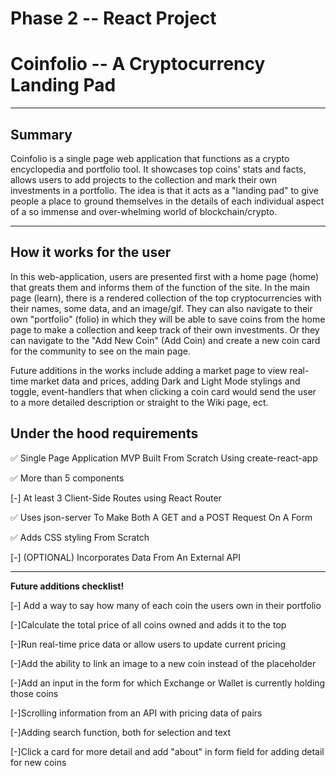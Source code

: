 # Phase 2 -- React Project
# Coinfolio -- A Cryptocurrency Landing Pad


-----------------------------------------------------------------------------------------


## Summary


Coinfolio is a single page web application that functions as a crypto encyclopedia and portfolio tool. It showcases top coins' stats and facts, allows users to add projects to the collection and mark their own investments in a portfolio. The idea is that it acts as a "landing pad" to give people a place to ground themselves in the details of each individual aspect of a so immense and over-whelming world of blockchain/crypto.


-----------------------------------------------------------------------------------------


## How it works for the user


In this web-application, users are presented first with a home page (home) that greats them and informs them of the function of the site. In the main page (learn), there is a rendered collection of the top cryptocurrencies with their names, some data, and an image/gif. They can also navigate to their own "portfolio" (folio) in which they will be able to save coins from the home page to make a collection and keep track of their own investments. Or they can navigate to the "Add New Coin" (Add Coin) and create a new coin card for the community to see on the main page.


Future additions in the works include adding a market page to view real-time market data and prices, adding Dark and Light Mode stylings and toggle, event-handlers that when clicking a coin card would send the user to a more detailed description or straight to the Wiki page, ect. 


## Under the hood requirements


✅ Single Page Application MVP Built From Scratch Using create-react-app

✅ More than 5 components

[-] At least 3 Client-Side Routes using React Router

✅ Uses json-server To Make Both A GET and a POST Request On A Form

✅ Adds CSS styling From Scratch

[-] (OPTIONAL) Incorporates Data From An External API


-----------------------------------------------------------------------------------------


**Future additions checklist!**


[-] Add a way to say how many of each coin the users own in their portfolio

[-]Calculate the total price of all coins owned and adds it to the top

[-]Run real-time price data or allow users to update current pricing

[-]Add the ability to link an image to a new coin instead of the placeholder

[-]Add an input in the form for which Exchange or Wallet is currently holding those coins

[-]Scrolling information from an API with pricing data of pairs

[-]Adding search function, both for selection and text

[-]Click a card for more detail and add "about" in form field for adding detail for new coins
